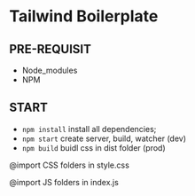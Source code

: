 # Tailwind Boilerplate
## PRE-REQUISIT
* Node_modules
* NPM
  
## START
* `npm install` install all dependencies;
* `npm start` create server, build, watcher (dev) 
* `npm build` buidl css in dist folder (prod)

@import CSS folders in style.css

@import JS folders in index.js